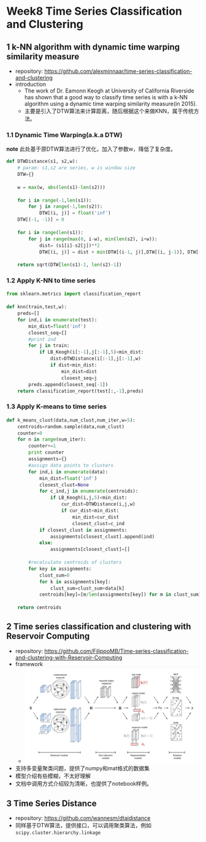 # Week8 Time Series Classification and Clustering

## 1 k-NN algorithm with dynamic time warping similarity measure

- repository: https://github.com/alexminnaar/time-series-classification-and-clustering
- introduction
  - The work of Dr. Eamonn Keogh at University of California Riverside has shown that a good way to classify time series is with a k-NN algorithm using a dynamic time warping similarity measure(in 2015).
  - 主要是引入了DTW算法来计算距离，随后根据这个来做KNN，属于传统方法。

### 1.1 Dynamic Time Warping(a.k.a DTW)

**note**
此处基于原DTW算法进行了优化，加入了参数w，降低了复杂度。

```python
def DTWDistance(s1, s2,w):
    # param: s1,s2 are series, w is window size
    DTW={}
    
    w = max(w, abs(len(s1)-len(s2)))
    
    for i in range(-1,len(s1)):
        for j in range(-1,len(s2)):
            DTW[(i, j)] = float('inf')
    DTW[(-1, -1)] = 0
  
    for i in range(len(s1)):
        for j in range(max(0, i-w), min(len(s2), i+w)):
            dist= (s1[i]-s2[j])**2
            DTW[(i, j)] = dist + min(DTW[(i-1, j)],DTW[(i, j-1)], DTW[(i-1, j-1)])
		
    return sqrt(DTW[len(s1)-1, len(s2)-1])
```


### 1.2 Apply K-NN to time series

```python
from sklearn.metrics import classification_report

def knn(train,test,w):
    preds=[]
    for ind,i in enumerate(test):
        min_dist=float('inf')
        closest_seq=[]
        #print ind
        for j in train:
            if LB_Keogh(i[:-1],j[:-1],5)<min_dist:
                dist=DTWDistance(i[:-1],j[:-1],w)
                if dist<min_dist:
                    min_dist=dist
                    closest_seq=j
        preds.append(closest_seq[-1])
    return classification_report(test[:,-1],preds)
```

### 1.3 Apply K-means to time series

```python
def k_means_clust(data,num_clust,num_iter,w=5):
    centroids=random.sample(data,num_clust)
    counter=0
    for n in range(num_iter):
        counter+=1
        print counter
        assignments={}
        #assign data points to clusters
        for ind,i in enumerate(data):
            min_dist=float('inf')
            closest_clust=None
            for c_ind,j in enumerate(centroids):
                if LB_Keogh(i,j,5)<min_dist:
                    cur_dist=DTWDistance(i,j,w)
                    if cur_dist<min_dist:
                        min_dist=cur_dist
                        closest_clust=c_ind
            if closest_clust in assignments:
                assignments[closest_clust].append(ind)
            else:
                assignments[closest_clust]=[]
    
        #recalculate centroids of clusters
        for key in assignments:
            clust_sum=0
            for k in assignments[key]:
                clust_sum=clust_sum+data[k]
            centroids[key]=[m/len(assignments[key]) for m in clust_sum]
    
    return centroids
```

## 2 Time series classification and clustering with Reservoir Computing

- repository: https://github.com/FilippoMB/Time-series-classification-and-clustering-with-Reservoir-Computing
- framework
  - ![framework](images/Reservoir-computing.jpg)
- 支持多变量聚类问题，提供了numpy和mat格式的数据集
- 模型介绍有些模糊，不太好理解
- 文档中调用方式介绍较为清晰，也提供了notebook样例。


## 3 Time Series Distance

- repository: https://github.com/wannesm/dtaidistance
- 同样基于DTW算法，提供接口，可以调用聚类算法，例如`scipy.cluster.hierarchy.linkage`

